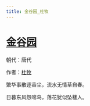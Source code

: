 ```yaml
---
title: 金谷园_杜牧
---
```


# [金谷园](http://so.gushiwen.org/view_27911.aspx)

朝代：唐代

作者：[杜牧](http://so.gushiwen.org/author_211.aspx)

繁华事散逐香尘，流水无情草自春。

日暮东风怨啼鸟，落花犹似坠楼人。